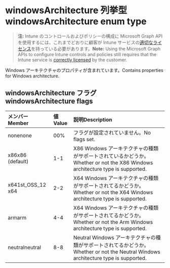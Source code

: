 # <a name="windowsarchitecture-enum-type"></a><span data-ttu-id="142d7-101">windowsArchitecture 列挙型</span><span class="sxs-lookup"><span data-stu-id="142d7-101">windowsArchitecture enum type</span></span>

> <span data-ttu-id="142d7-102">**注:** Intune のコントロールおよびポリシーの構成に Microsoft Graph API を使用するには、これまでどおりに顧客が Intune サービスの[適切なライセンス](https://go.microsoft.com/fwlink/?linkid=839381)を持っている必要があります。</span><span class="sxs-lookup"><span data-stu-id="142d7-102">**Note:** Using the Microsoft Graph APIs to configure Intune controls and policies still requires that the Intune service is [correctly licensed](https://go.microsoft.com/fwlink/?linkid=839381) by the customer.</span></span>

<span data-ttu-id="142d7-103">Windows アーキテクチャのプロパティが含まれています。</span><span class="sxs-lookup"><span data-stu-id="142d7-103">Contains properties for Windows architecture.</span></span>
## <a name="windowsarchitecture-flags"></a><span data-ttu-id="142d7-104">windowsArchitecture フラグ</span><span class="sxs-lookup"><span data-stu-id="142d7-104">windowsArchitecture flags</span></span>
|<span data-ttu-id="142d7-105">メンバー</span><span class="sxs-lookup"><span data-stu-id="142d7-105">Member</span></span>|<span data-ttu-id="142d7-106">値</span><span class="sxs-lookup"><span data-stu-id="142d7-106">Value</span></span>|<span data-ttu-id="142d7-107">説明</span><span class="sxs-lookup"><span data-stu-id="142d7-107">Description</span></span>|
|:---|:---|:---|
|<span data-ttu-id="142d7-108">none</span><span class="sxs-lookup"><span data-stu-id="142d7-108">none</span></span>|<span data-ttu-id="142d7-109">0</span><span class="sxs-lookup"><span data-stu-id="142d7-109">0%</span></span>|<span data-ttu-id="142d7-110">フラグが設定されていません。</span><span class="sxs-lookup"><span data-stu-id="142d7-110">No flags set.</span></span>|
|<span data-ttu-id="142d7-111">x86</span><span class="sxs-lookup"><span data-stu-id="142d7-111">x86 (default)</span></span>|<span data-ttu-id="142d7-112">1</span><span class="sxs-lookup"><span data-stu-id="142d7-112">-1</span></span>|<span data-ttu-id="142d7-113">X86 Windows アーキテクチャの種類がサポートされているかどうか。</span><span class="sxs-lookup"><span data-stu-id="142d7-113">Whether or not the X86 Windows architecture type is supported.</span></span>|
|<span data-ttu-id="142d7-114">x64</span><span class="sxs-lookup"><span data-stu-id="142d7-114">1st_OSS_12 x64</span></span>|<span data-ttu-id="142d7-115">2</span><span class="sxs-lookup"><span data-stu-id="142d7-115">-2</span></span>|<span data-ttu-id="142d7-116">X64 Windows アーキテクチャの種類がサポートされてるかどうか。</span><span class="sxs-lookup"><span data-stu-id="142d7-116">Whether or not the X64 Windows architecture type is supported.</span></span>|
|<span data-ttu-id="142d7-117">arm</span><span class="sxs-lookup"><span data-stu-id="142d7-117">arm</span></span>|<span data-ttu-id="142d7-118">4</span><span class="sxs-lookup"><span data-stu-id="142d7-118">-4</span></span>|<span data-ttu-id="142d7-119">X64 Windows アーキテクチャの種類がサポートされてるかどうか。</span><span class="sxs-lookup"><span data-stu-id="142d7-119">Whether or not the Arm Windows architecture type is supported.</span></span>|
|<span data-ttu-id="142d7-120">neutral</span><span class="sxs-lookup"><span data-stu-id="142d7-120">neutral</span></span>|<span data-ttu-id="142d7-121">8</span><span class="sxs-lookup"><span data-stu-id="142d7-121">-8</span></span>|<span data-ttu-id="142d7-122">Neutral Windows アーキテクチャの種類がサポートされてるかどうか。</span><span class="sxs-lookup"><span data-stu-id="142d7-122">Whether or not the Neutral Windows architecture type is supported.</span></span>|



